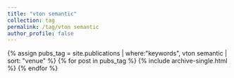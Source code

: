 ```yaml
---
title: "vton semantic"
collection: tag
permalink: /tag/vton semantic
author_profile: false
---
```

{% assign pubs_tag = site.publications | where:"keywords", vton semantic | sort: "venue" %}
{% for post in pubs_tag %}
  {% include archive-single.html %}
{% endfor %}